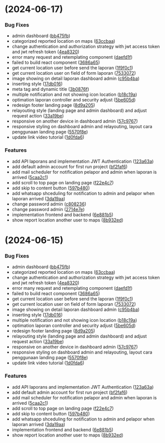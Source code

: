 #  (2024-06-17)


### Bug Fixes

* admin dashboard ([bb475fb](https://github.com/wahyu12v/Final_Capstone/commit/bb475fbfd61d6a2bd8d01e4b0a12ccdc2eed40e5))
* categorized reported location on maps ([63ccbaa](https://github.com/wahyu12v/Final_Capstone/commit/63ccbaa0c0df918dc03a9e966e81e5ed7e9124e2))
* change authentication and authorization strategy with jwt access token and jwt refresh token ([4ea8320](https://github.com/wahyu12v/Final_Capstone/commit/4ea8320dc723011aefac4d164a44a40591d144d3))
* error many request and retemplating component ([daefd1f](https://github.com/wahyu12v/Final_Capstone/commit/daefd1fdc63cbcf412cb4115409de546fdd00667))
* failed to build react component ([3686a65](https://github.com/wahyu12v/Final_Capstone/commit/3686a65fa7aed69cee9c66b7ab292a5ccd423937))
* get current location user before send the laporan ([1f9f0c1](https://github.com/wahyu12v/Final_Capstone/commit/1f9f0c1e4677d47353f575dae643be4b651446fd))
* get current location user on field of form laporan ([7533072](https://github.com/wahyu12v/Final_Capstone/commit/7533072ed28402dbe75b1a952c341943273ee451))
* image showing on detail laporan dashboard admin ([c95b4ba](https://github.com/wahyu12v/Final_Capstone/commit/c95b4baa4656c4d42e4f4da742429b6d3e46f872))
* inserting style ([17db016](https://github.com/wahyu12v/Final_Capstone/commit/17db0162ae30fc43dc338cf4b58bc51241fc8e98))
* meta tag and dynamic title ([3b0876f](https://github.com/wahyu12v/Final_Capstone/commit/3b0876f2489a7e74139d971c93466e4293937992))
* multiple notification and not showing icon location ([b18c19a](https://github.com/wahyu12v/Final_Capstone/commit/b18c19ac7418b42eee2ccaa89a1891aa58a044e4))
* optimation laporan controller and security adjust ([5be605d](https://github.com/wahyu12v/Final_Capstone/commit/5be605d2c5f58f576b6c8011bf61a57092a00b2a))
* redesign footer landing page ([8d9a205](https://github.com/wahyu12v/Final_Capstone/commit/8d9a205eae497b713db029cd1e7b09c65478d574))
* relayouting style (landing page and admin dashboard) and adjust request action ([33a19be](https://github.com/wahyu12v/Final_Capstone/commit/33a19be832dc46779bf9a29f3415434e9e8a1bc3))
* responsive on another device in dashboard admin ([57c9767](https://github.com/wahyu12v/Final_Capstone/commit/57c97670f604ed83c59e0ba535333a36bee875be))
* responsive styling on dashboard admin and relayouting, layout cara penggunaan landing page ([5570f8e](https://github.com/wahyu12v/Final_Capstone/commit/5570f8e3782fc1b08b2fa3f8e564c6b625f5fd15))
* update link video tutorial ([1d0fda6](https://github.com/wahyu12v/Final_Capstone/commit/1d0fda6bd2f6473973b01b72271db4414a13beca))


### Features

* add API laporans and implementation JWT Authentication ([123a63a](https://github.com/wahyu12v/Final_Capstone/commit/123a63aac79a005356f0d9ce8f398d9699cbc4d2))
* add default admin account for first run project ([bf2faf6](https://github.com/wahyu12v/Final_Capstone/commit/bf2faf6f7131a016bd7bb38e77fc5a6b7672c409))
* add mail scheduler for notification pelapor and admin when laporan is arrived ([5caa2c1](https://github.com/wahyu12v/Final_Capstone/commit/5caa2c13eab6b1225b75d37a569901826c999aca))
* add scroll to top page on landing page ([f22e4c7](https://github.com/wahyu12v/Final_Capstone/commit/f22e4c7d45a8fe853b6fae6e17a289498b2a55cd))
* add skip to content button ([597b480](https://github.com/wahyu12v/Final_Capstone/commit/597b48040afbbaeb53b60f7b2cf4d08e33b9ccfe))
* add whatsapp shceduling for notification to admin and pelapor when laporan arrived ([3da19aa](https://github.com/wahyu12v/Final_Capstone/commit/3da19aa17280e1c8f085b9ebd26ed9b6e2195082))
* change password admin ([c808236](https://github.com/wahyu12v/Final_Capstone/commit/c8082363b30a1ac2a1b188adfb5fee82bc2ffb03))
* change password admin ([2714e7e](https://github.com/wahyu12v/Final_Capstone/commit/2714e7e0fc2cdbe25443a3145ace60563ed60071))
* implementation frontend and backend ([6e881b5](https://github.com/wahyu12v/Final_Capstone/commit/6e881b5b542745213cce1cab40e6e74258232409))
* show report location another user to maps ([8b932ed](https://github.com/wahyu12v/Final_Capstone/commit/8b932ede17bfe04b1ed044a6b2e22f4d0c61f652))



#  (2024-06-15)


### Bug Fixes

* admin dashboard ([bb475fb](https://github.com/wahyu12v/Final_Capstone/commit/bb475fbfd61d6a2bd8d01e4b0a12ccdc2eed40e5))
* categorized reported location on maps ([63ccbaa](https://github.com/wahyu12v/Final_Capstone/commit/63ccbaa0c0df918dc03a9e966e81e5ed7e9124e2))
* change authentication and authorization strategy with jwt access token and jwt refresh token ([4ea8320](https://github.com/wahyu12v/Final_Capstone/commit/4ea8320dc723011aefac4d164a44a40591d144d3))
* error many request and retemplating component ([daefd1f](https://github.com/wahyu12v/Final_Capstone/commit/daefd1fdc63cbcf412cb4115409de546fdd00667))
* failed to build react component ([3686a65](https://github.com/wahyu12v/Final_Capstone/commit/3686a65fa7aed69cee9c66b7ab292a5ccd423937))
* get current location user before send the laporan ([1f9f0c1](https://github.com/wahyu12v/Final_Capstone/commit/1f9f0c1e4677d47353f575dae643be4b651446fd))
* get current location user on field of form laporan ([7533072](https://github.com/wahyu12v/Final_Capstone/commit/7533072ed28402dbe75b1a952c341943273ee451))
* image showing on detail laporan dashboard admin ([c95b4ba](https://github.com/wahyu12v/Final_Capstone/commit/c95b4baa4656c4d42e4f4da742429b6d3e46f872))
* inserting style ([17db016](https://github.com/wahyu12v/Final_Capstone/commit/17db0162ae30fc43dc338cf4b58bc51241fc8e98))
* multiple notification and not showing icon location ([b18c19a](https://github.com/wahyu12v/Final_Capstone/commit/b18c19ac7418b42eee2ccaa89a1891aa58a044e4))
* optimation laporan controller and security adjust ([5be605d](https://github.com/wahyu12v/Final_Capstone/commit/5be605d2c5f58f576b6c8011bf61a57092a00b2a))
* redesign footer landing page ([8d9a205](https://github.com/wahyu12v/Final_Capstone/commit/8d9a205eae497b713db029cd1e7b09c65478d574))
* relayouting style (landing page and admin dashboard) and adjust request action ([33a19be](https://github.com/wahyu12v/Final_Capstone/commit/33a19be832dc46779bf9a29f3415434e9e8a1bc3))
* responsive on another device in dashboard admin ([57c9767](https://github.com/wahyu12v/Final_Capstone/commit/57c97670f604ed83c59e0ba535333a36bee875be))
* responsive styling on dashboard admin and relayouting, layout cara penggunaan landing page ([5570f8e](https://github.com/wahyu12v/Final_Capstone/commit/5570f8e3782fc1b08b2fa3f8e564c6b625f5fd15))
* update link video tutorial ([1d0fda6](https://github.com/wahyu12v/Final_Capstone/commit/1d0fda6bd2f6473973b01b72271db4414a13beca))


### Features

* add API laporans and implementation JWT Authentication ([123a63a](https://github.com/wahyu12v/Final_Capstone/commit/123a63aac79a005356f0d9ce8f398d9699cbc4d2))
* add default admin account for first run project ([bf2faf6](https://github.com/wahyu12v/Final_Capstone/commit/bf2faf6f7131a016bd7bb38e77fc5a6b7672c409))
* add mail scheduler for notification pelapor and admin when laporan is arrived ([5caa2c1](https://github.com/wahyu12v/Final_Capstone/commit/5caa2c13eab6b1225b75d37a569901826c999aca))
* add scroll to top page on landing page ([f22e4c7](https://github.com/wahyu12v/Final_Capstone/commit/f22e4c7d45a8fe853b6fae6e17a289498b2a55cd))
* add skip to content button ([597b480](https://github.com/wahyu12v/Final_Capstone/commit/597b48040afbbaeb53b60f7b2cf4d08e33b9ccfe))
* add whatsapp shceduling for notification to admin and pelapor when laporan arrived ([3da19aa](https://github.com/wahyu12v/Final_Capstone/commit/3da19aa17280e1c8f085b9ebd26ed9b6e2195082))
* implementation frontend and backend ([6e881b5](https://github.com/wahyu12v/Final_Capstone/commit/6e881b5b542745213cce1cab40e6e74258232409))
* show report location another user to maps ([8b932ed](https://github.com/wahyu12v/Final_Capstone/commit/8b932ede17bfe04b1ed044a6b2e22f4d0c61f652))



